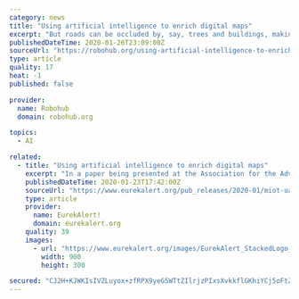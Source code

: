 ```yaml
---
category: news
title: "Using artificial intelligence to enrich digital maps"
excerpt: "But roads can be occluded by, say, trees and buildings, making it a challenging task. In a paper being presented at the Association for the Advancement of Artificial Intelligence conference, the MIT and QCRI researchers describe “RoadTagger,” which uses a combination of neural network architectures to automatically predict the number of ..."
publishedDateTime: 2020-01-26T23:09:00Z
sourceUrl: "https://robohub.org/using-artificial-intelligence-to-enrich-digital-maps/"
type: article
quality: 17
heat: -1
published: false

provider:
  name: Robohub
  domain: robohub.org

topics:
  - AI

related:
  - title: "Using artificial intelligence to enrich digital maps"
    excerpt: "In a paper being presented at the Association for the Advancement of Artificial Intelligence conference, the MIT and QCRI researchers describe \"RoadTagger,\" which uses a combination of neural network architectures to automatically predict the number of lanes and road types (residential or highway) behind obstructions. In testing RoadTagger on ..."
    publishedDateTime: 2020-01-23T17:42:00Z
    sourceUrl: "https://www.eurekalert.org/pub_releases/2020-01/miot-uai012320.php"
    type: article
    provider:
      name: EurekAlert!
      domain: eurekalert.org
    quality: 39
    images:
      - url: "https://www.eurekalert.org/images/EurekAlert_StackedLogo_RGB.jpg"
        width: 900
        height: 300

secured: "CJ2H+KJWKIsIVZLuyox+zfRPX9yeG5WTtZIlrjzPIxsXvkkflGKhiYCj5oFtZua9CTApZkgtoCI1WgYpkLLfswIJRZzv2OeMBopFBMgqbrwoIUCqHpVTGUe3e+BSD9sLPcrnFRMQrGO+y9AVxPVYPazTfEH44eJY7SJTPfT93RID649HICjK/H5jpqLmAaQ6bbkyF16B6/Ap0JDiKRU3tZQf/sevcc2o+UVYLWroTy6VGjUaxhnzWTFy0ssYjtFIRB3tfp+dfcEbquAC3DVIWfcgI3jaVHtNTy5BSpMGadQzPPOlsZGO/rNIpLENLwn36JIJ2j4UDYdUM5mlvUFoQ6o3hLJhxppoAvfV0k8s7iRJi8oyjKsC6/yA4yfS/s3bKBFJ35Es/8TGCo+nT1M+IG+2/DEQPE4IWaF+fBPU8YFTwrXuoJHHeecxarjQ6jfwRaIwhzbss8qAbQCZuDVSd+1Wtdi7SBHbkw0Z+frzaew=;9aH8QxLfx+Yp3bZBcjoTag=="
---
```


